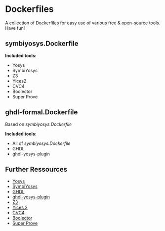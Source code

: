 # Dockerfiles

A collection of Dockerfiles for easy use of various free & open-source tools. Have fun!

## symbiyosys.Dockerfile

**Included tools:**

* Yosys
* SymbiYosys
* Z3
* Yices2
* CVC4
* Boolector
* Super Prove

## ghdl-formal.Dockerfile

Based on *symbiyosys.Dockerfile*

**Included tools:**

* All of *symbiyosys.Dockerfile*
* GHDL
* ghdl-yosys-plugin

## Further Ressources

* [Yosys](https://github.com/YosysHQ/yosys)
* [SymbiYosys](https://github.com/YosysHQ/SymbiYosys)
* [GHDL](https://github.com/ghdl/ghdl)
* [ghdl-yosys-plugin](https://github.com/ghdl/ghdl-yosys-plugin)
* [Z3](https://github.com/Z3Prover/z3)
* [Yices 2](https://github.com/SRI-CSL/yices2)
* [CVC4](https://github.com/CVC4/CVC4)
* [Boolector](https://github.com/Boolector/boolector)
* [Super Prove](https://github.com/berkeley-abc/super_prove)
